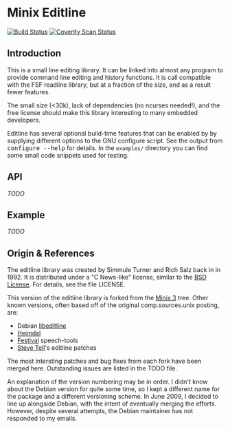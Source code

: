 Minix Editline
==============
[![Build Status](https://travis-ci.org/troglobit/editline.png?branch=master)](https://travis-ci.org/troglobit/editline)
[![Coverity Scan Status](https://scan.coverity.com/projects/2982/badge.svg)](https://scan.coverity.com/projects/2982)


Introduction
------------

This is a small line editing library.  It can be linked into almost any
program to provide command line editing and history functions.  It is
call compatible with the FSF readline library, but at a fraction of the
size, and as a result fewer features.

The small size (<30k), lack of dependencies (no ncurses needed!), and
the free license should make this library interesting to many embedded
developers.

Editline has several optional build-time features that can be enabled by
by supplying different options to the GNU configure script.  See the
output from <kbd>configure --help</kbd> for details.  In the `examples/`
directory you can find some small code snippets used for testing.


API
---

*TODO*


Example
-------

*TODO*


Origin & References
--------------------

The editline library was created by Simmule Turner and Rich Salz back in
in 1992.  It is distributed under a "C News-like" license, similar to
the [BSD License].  For details, see the file LICENSE.

This version of the editline library is forked from the [Minix 3] tree.
Other known versions, often based off of the original comp.sources.unix
posting, are:

* Debian [libeditline]
* [Heimdal]
* [Festival] speech-tools
* [Steve Tell]'s editline patches

The most intersting patches and bug fixes from each fork have been
merged here.  Outstanding issues are listed in the TODO file.

An explanation of the version numbering may be in order.  I didn't know
about the Debian version for quite some time, so I kept a different name
for the package and a different versioning scheme.  In June 2009, I
decided to line up alongside Debian, with the intent of eventually
merging the efforts.  However, despite several attempts, the Debian
maintainer has not responded to my emails.


[Minix 3]:     http://www.minix3.org/
[BSD License]: http://en.wikipedia.org/wiki/BSD_licenses
[libeditline]: http://packages.qa.debian.org/e/editline.html
[Heimdal]:     http://www.h5l.org
[Festival]:    http://festvox.org/festival/
[Steve Tell]:  http://www.cs.unc.edu/~tell/dist.html
